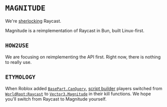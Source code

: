 # `MAGNITUDE`

We're [sherlocking](https://en.wiktionary.org/wiki/Sherlock#English) Raycast.

Magnitude is a reimplementation of Raycast in Bun, built Linux-first.

## `HOW2USE`

We are focusing on reimplementing the API first.
Right now, there is nothing to really use.

## `ETYMOLOGY`

When Roblox added [`BasePart.CanQuery`](https://create.roblox.com/docs/reference/engine/classes/BasePart#CanQuery), [script builder](https://roblox.fandom.com/wiki/Script_builder) players switched from [`WorldRoot:Raycast`](https://create.roblox.com/docs/reference/engine/classes/WorldRoot#Raycast) to [`Vector3.Magnitude`](https://create.roblox.com/docs/reference/engine/datatypes/Vector3#Magnitude) in their kill functions. We hope you'll switch from Raycast to Magnitude yourself.
